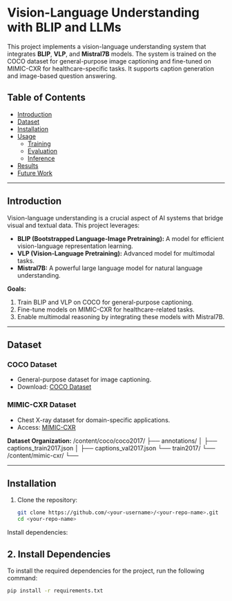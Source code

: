 # Vision-Language Understanding with BLIP and LLMs

This project implements a vision-language understanding system that integrates **BLIP**, **VLP**, and **Mistral7B** models. The system is trained on the COCO dataset for general-purpose image captioning and fine-tuned on MIMIC-CXR for healthcare-specific tasks. It supports caption generation and image-based question answering.

## Table of Contents
- [Introduction](#introduction)
- [Dataset](#dataset)
- [Installation](#installation)
- [Usage](#usage)
  - [Training](#training)
  - [Evaluation](#evaluation)
  - [Inference](#inference)
- [Results](#results)
- [Future Work](#future-work)


---

## Introduction

Vision-language understanding is a crucial aspect of AI systems that bridge visual and textual data. This project leverages:
- **BLIP (Bootstrapped Language-Image Pretraining):** A model for efficient vision-language representation learning.
- **VLP (Vision-Language Pretraining):** Advanced model for multimodal tasks.
- **Mistral7B:** A powerful large language model for natural language understanding.

**Goals:**
1. Train BLIP and VLP on COCO for general-purpose captioning.
2. Fine-tune models on MIMIC-CXR for healthcare-related tasks.
3. Enable multimodal reasoning by integrating these models with Mistral7B.

---

## Dataset

### COCO Dataset
- General-purpose dataset for image captioning.
- Download: [COCO Dataset](https://cocodataset.org)

### MIMIC-CXR Dataset
- Chest X-ray dataset for domain-specific applications.
- Access: [MIMIC-CXR](https://physionet.org/content/mimic-cxr/)

**Dataset Organization:**
/content/coco/coco2017/ ├── annotations/ │ ├── captions_train2017.json │ ├── captions_val2017.json └── train2017/ └── <image files> /content/mimic-cxr/ └── <image and annotation files>

---

## Installation

1. Clone the repository:
   ```bash
   git clone https://github.com/<your-username>/<your-repo-name>.git
   cd <your-repo-name>
Install dependencies:

## 2. Install Dependencies

To install the required dependencies for the project, run the following command:

```bash
pip install -r requirements.txt

